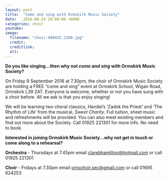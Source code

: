 ```yaml
---
layout: post
title:  "Come and sing with Ormskirk Music Society"
date:   2016-08-24 20:00:00 +0000
categories: choir
youtube: 
image: 
  filename: "choir-408422_1280.jpg"
  credit:
  creditlink:
  alt: 
---
```


**Do you like singing...then why not _come and sing_ with Ormskirk Music Society?**



On Friday 9 September 2016 at 7.30pm, the choir of Ormskirk Music Society are holding a 
FREE “come and sing” event at Ormskirk School, Wigan Road, Ormskirk L39 2AT. 
Everyone is welcome, whether or not you have sung with a choir before. All we ask is that you enjoy singing! 



We will be learning two choral classics, Handel’s ‘Zadok the Priest’ and ‘The Rhythm of Life’ from the musical, _Sweet Charity_. 
Full tuition, sheet music and refreshments will be provided. You can also meet existing members and find out more about the Society. 
Call 01925 221301 for more info. No need to book.



**Interested in joining Ormskirk Music Society...why not get in touch or come along to a rehearsal?**

**Orchestra** - Thursdays at 7.45pm
email [clarebhamilton@hotmail.com](clarebhamilton@hotmail.com) or call 01925 221301

**Choir** - Fridays at 7.30pm
email [omschoir.sec@gmail.com](omschoir.sec@gmail.com) or call 01695 624253

